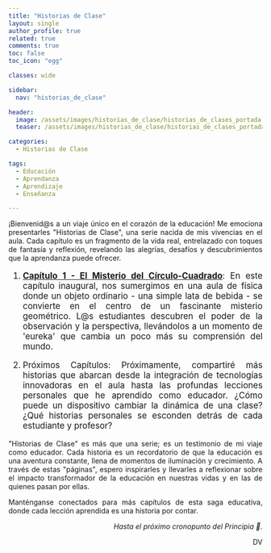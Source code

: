 ```yaml
---
title: "Historias de Clase"
layout: single
author_profile: true
related: true
comments: true
toc: false
toc_icon: "egg"

classes: wide

sidebar:
  nav: "historias_de_clase"

header:
  image: /assets/images/historias_de_clase/historias_de_clases_portada.png
  teaser: /assets/images/historias_de_clase/historias_de_clases_portada.png

categories:
  - Historias de Clase

tags:
  - Educación
  - Aprendanza
  - Aprendizaje
  - Enseñanza

---
```

<div align="justify" markdown="1">
¡Bienvenid@s a un viaje único en el corazón de la educación! Me emociona presentarles "Historias de Clase", una serie nacida de mis vivencias en el aula. Cada capítulo es un fragmento de la vida real, entrelazado con toques de fantasía y reflexión, revelando las alegrías, desafíos y descubrimientos que la aprendanza puede ofrecer.

<div markdown="1" style = "font-size: 1.2em;">

1. [**Capítulo 1 - El Misterio del Círculo-Cuadrado**](https://daniavm.github.io/historias%20de%20clase/el-circulo-cuadrado/):
  En este capítulo inaugural, nos sumergimos en una aula de física donde un objeto ordinario - una simple lata de bebida - se convierte en el centro de un fascinante misterio geométrico. L@s estudiantes descubren el poder de la observación y la perspectiva, llevándolos a un momento de 'eureka' que cambia un poco más su comprensión del mundo.
  
2. Próximos Capítulos: 
  Próximamente, compartiré más historias que abarcan desde la integración de tecnologías innovadoras en el aula hasta las profundas lecciones personales que he aprendido como educador. ¿Cómo puede un dispositivo cambiar la dinámica de una clase? ¿Qué historias personales se esconden detrás de cada estudiante y profesor?

</div>

"Historias de Clase" es más que una serie; es un testimonio de mi viaje como educador. Cada historia es un recordatorio de que la educación es una aventura constante, llena de momentos de iluminación y crecimiento. A través de estas "páginas", espero inspirarles y llevarles a reflexionar sobre el impacto transformador de la educación en nuestras vidas y en las de quienes pasan por ellas.

Manténganse conectados para más capítulos de esta saga educativa, donde cada lección aprendida es una historia por contar.

<div align="right" markdown="1">

_Hasta el próximo cronopunto del Principia 🥚._

DV

</div>

</div>

